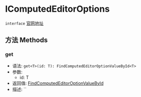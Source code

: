 # IComputedEditorOptions
`interface` [官网地址](https://microsoft.github.io/monaco-editor/docs.html#interfaces/editor.IComputedEditorOptions.html)

## 方法 Methods
### get
+ 语法: `get<T>(id: T): FindComputedEditorOptionValueById<T>`
+ 参数: 
  + id: T
+ 返回值: [FindComputedEditorOptionValueById](../aliase.md#findcomputededitoroptionvaluebyid)<T>
+ 描述: ``